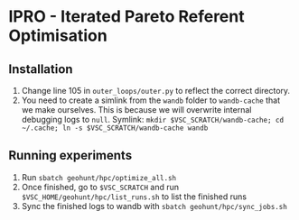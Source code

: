 # IPRO - Iterated Pareto Referent Optimisation
## Installation
1. Change line 105 in ``outer_loops/outer.py`` to reflect the correct directory.
2. You need to create a simlink from the ``wandb`` folder to ``wandb-cache`` that we make ourselves. This is because we will overwrite internal debugging logs to ``null``. Symlink: ``mkdir $VSC_SCRATCH/wandb-cache; cd ~/.cache; ln -s $VSC_SCRATCH/wandb-cache wandb``

## Running experiments
1. Run ``sbatch geohunt/hpc/optimize_all.sh`` 
2. Once finished, go to ``$VSC_SCRATCH`` and run ``$VSC_HOME/geohunt/hpc/list_runs.sh`` to list the finished runs
3. Sync the finished logs to wandb with ``sbatch geohunt/hpc/sync_jobs.sh``


